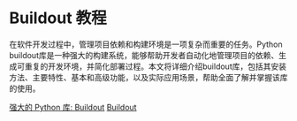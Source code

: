 # Buildout 教程

<show-structure depth="3"/>

在软件开发过程中，管理项目依赖和构建环境是一项复杂而重要的任务。Python buildout库是一种强大的构建系统，能够帮助开发者自动化地管理项目的依赖、生成可重复的开发环境，并简化部署过程。本文将详细介绍buildout库，包括其安装方法、主要特性、基本和高级功能，以及实际应用场景，帮助全面了解并掌握该库的使用。


<seealso>
<category ref="ref_docs">
    <a href="https://mp.weixin.qq.com/s/tD-j_HE3JCNQzKWZeIFK-A">强大的 Python 库: Buildout</a>
</category>
<category ref="ref_github">
    <a href="https://github.com/buildout/buildout">Buildout</a>
</category>
<category ref="ref_issues">
</category>
<category ref="ref_hf">
</category>
<category ref="ref_ms">
</category>
</seealso>

